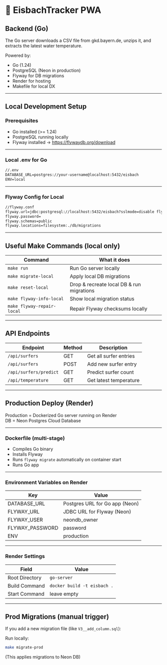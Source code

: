 # 🌊 EisbachTracker PWA

## Backend (Go)

The Go server downloads a CSV file from gkd.bayern.de, unzips it, and extracts the latest water temperature.

Powered by:

- Go (1.24)
- PostgreSQL (Neon in production)
- Flyway for DB migrations
- Render for hosting
- Makefile for local DX

---

## Local Development Setup

### Prerequisites

- Go installed (>= 1.24)
- PostgreSQL running locally
- Flyway installed → https://flywaydb.org/download

---

### Local .env for Go

```cmd
//.env
DATABASE_URL=postgres://your-username@localhost:5432/eisbach 
ENV=local
```

---

### Flyway Config for Local

```cmd
//flyway.conf
flyway.url=jdbc:postgresql://localhost:5432/eisbach?sslmode=disable flyway.user=your-username 
flyway.password= 
flyway.schemas=public 
flyway.locations=filesystem:./db/migrations
```


---

## Useful Make Commands (local only)

|Command|What it does|
|-------|------------|
|`make run`|Run Go server locally|
|`make migrate-local`|Apply local DB migrations|
|`make reset-local`|Drop & recreate local DB & run migrations|
|`make flyway-info-local`|Show local migration status|
|`make flyway-repair-local`|Repair Flyway checksums locally|

---

## API Endpoints

|Endpoint|Method|Description|
|--------|------|-----------|
|`/api/surfers`|GET|Get all surfer entries|
|`/api/surfers`|POST|Add new surfer entry|
|`/api/surfers/predict`|GET|Predict surfer count|
|`/api/temperature`|GET|Get latest temperature|

---

## Production Deploy (Render)

Production = Dockerized Go server running on Render  
DB = Neon Postgres Cloud Database

---

### Dockerfile (multi-stage)

- Compiles Go binary
- Installs Flyway
- Runs `flyway migrate` automatically on container start
- Runs Go app

---

### Environment Variables on Render

|Key|Value|
|---|-----|
|DATABASE_URL|Postgres URL for Go app (Neon)|
|FLYWAY_URL|JDBC URL for Flyway (Neon)|
|FLYWAY_USER|neondb_owner|
|FLYWAY_PASSWORD|password|
|ENV|production|

---

### Render Settings

|Field|Value|
|-----|-----|
|Root Directory|`go-server`|
|Build Command|`docker build -t eisbach .`|
|Start Command|leave empty|

---

## Prod Migrations (manual trigger)

If you add a new migration file (like `V3__add_column.sql`):

Run locally:
```bash
make migrate-prod
````

(This applies migrations to Neon DB)

